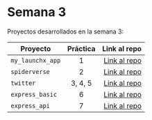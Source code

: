 # Semana 3 

Proyectos desarrollados en la semana 3:

| Proyecto | Práctica | Link al repo |
| ------------- |:-------------:| -----:|
|`my_launchx_app`|1|[Link al repo](https://github.com/Zavaladaniela/Proyecto1_Semana3_LaunchX.git)|
|`spiderverse`|2|[Link al repo](https://github.com/Zavaladaniela/Proyecto2_Semana3_LaunchX.git)|
|`twitter`|3, 4, 5|[Link al repo]()|
|`express_basic`|6|[Link al repo]()|
|`express_api`|7|[Link al repo]()|
